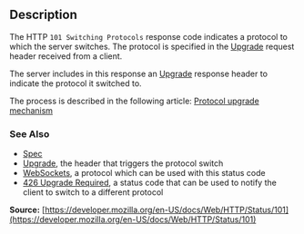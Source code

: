 ## Description

The HTTP `101 Switching Protocols` response code indicates
a protocol to which the server switches.
The protocol is specified in the [Upgrade](https://developer.mozilla.org/en-US/docs/Web/HTTP/Headers/Upgrade) request header received from a client.

The server includes in this response an [Upgrade](https://developer.mozilla.org/en-US/docs/Web/HTTP/Headers/Upgrade) response header to
indicate the protocol it switched to.

The process is described in the following article:
[Protocol upgrade mechanism](https://developer.mozilla.org/en-US/docs/Web/HTTP/Protocol_upgrade_mechanism)

### See Also

- [Spec](https://httpwg.org/specs/rfc9110.html#status.101)
- [Upgrade](/en-US/docs/Web/HTTP/Headers/Upgrade), the header that triggers the protocol switch
- [WebSockets](/en-US/docs/Web/API/WebSockets_API), a protocol which can be used with this status code
- [426 Upgrade Required](https://http.cat/status/426), a status code that can be used to notify the client to switch to a different protocol

**Source:** [https://developer.mozilla.org/en-US/docs/Web/HTTP/Status/101](https://developer.mozilla.org/en-US/docs/Web/HTTP/Status/101)
